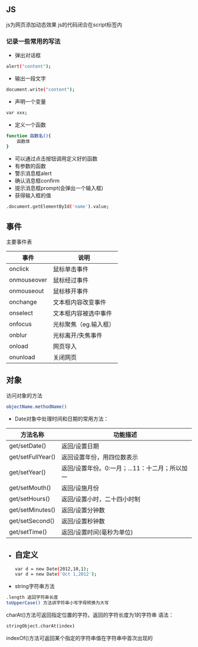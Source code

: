 ## JS
js为网页添加动态效果
js的代码闭合在script标签内
### 记录一些常用的写法
- 弹出对话框
```bash
alert("content");
```
- 输出一段文字
```bash
document.write("content");
```
- 声明一个变量
```bash
var xxx;
```
- 定义一个函数
```bash
function 函数名(){
    函数体
}
```
- 可以通过点击按钮调用定义好的函数
- 有参数的函数
- 警示消息框alert
- 确认消息框confirm
- 提示消息框prompt(会弹出一个输入框)
- 获得输入框的值 
```bash
.document.getElementById('name').value;
```
## 事件
主要事件表

|事件|说明|
|----|----|
|onclick|鼠标单击事件|
|onmouseover|鼠标经过事件|
|onmouseout|鼠标移开事件|
|onchange|文本框内容改变事件|
|onselect|文本框内容被选中事件|
|onfocus|光标聚焦（eg.输入框）|
|onblur|光标离开/失焦事件|
|onload|网页导入|
|onunload|关闭网页|

## 对象
访问对象的方法
```bash
objectName.methodName()
```
- Date对象中处理时间和日期的常用方法：

|方法名称|功能描述|
|----|----|
|get/setDate()|返回/设置日期|
|get/setFullYear()|返回设置年份，用四位数表示|
|get/setYear()|返回/设置年份。0:一月；...11：十二月；所以加一|
|get/setMouth()|返回/设施月份|
|get/setHours()|返回/设置小时，二十四小时制|
|get/setMinutes()|返回/设置分钟数|
|get/setSecond()|返回/设置秒钟数|
|get/setTime()|返回/设置时间(毫秒为单位)|

   - 自定义
      - 
        ``` bash
        var d = new Date(2012,10,1);
        var d = new Date('Oct 1,2012');
        ```
- string字符串方法
```bash
.length 返回字符串长度
toUpperCase() 方法讲字符串小写字母转换为大写
```
charAt()方法可返回指定位置的字符。返回的字符长度为1的字符串
语法：
```bash
stringObject.charAt(index)
```
indexOf()方法可返回某个指定的字符串值在字符串中首次出现的
